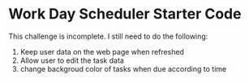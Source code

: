 # Work Day Scheduler Starter Code



This challenge is incomplete. 
I still need to do the following:

1. Keep user data on the web page when refreshed 
2. Allow user to edit the task data 
3. change backgroud color of tasks when due according to time

